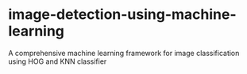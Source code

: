 # image-detection-using-machine-learning
A comprehensive machine learning framework for image classification using HOG and KNN classifier

